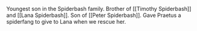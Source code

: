 Youngest son in the Spiderbash family.
Brother of [[Timothy Spiderbash]] and [[Lana Spiderbash]].
Son of [[Peter Spiderbash]].
Gave Praetus a spiderfang to give to Lana when we rescue her.